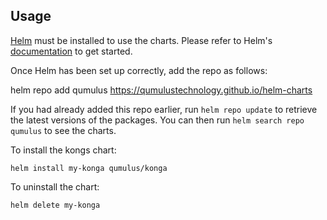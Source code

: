 ## Usage

[Helm](https://helm.sh) must be installed to use the charts.  Please refer to
Helm's [documentation](https://helm.sh/docs) to get started.

Once Helm has been set up correctly, add the repo as follows:

  helm repo add qumulus https://qumulustechnology.github.io/helm-charts

If you had already added this repo earlier, run `helm repo update` to retrieve
the latest versions of the packages.  You can then run `helm search repo
qumulus` to see the charts.

To install the kongs chart:

    helm install my-konga qumulus/konga

To uninstall the chart:

    helm delete my-konga
